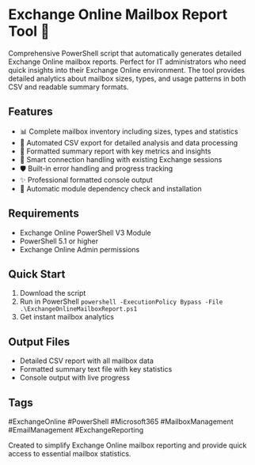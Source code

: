 # Exchange Online Mailbox Report Tool 📧

Comprehensive PowerShell script that automatically generates detailed Exchange Online mailbox reports. Perfect for IT administrators who need quick insights into their Exchange Online environment. The tool provides detailed analytics about mailbox sizes, types, and usage patterns in both CSV and readable summary formats.

## Features
- 📊 Complete mailbox inventory including sizes, types and statistics
- 💾 Automated CSV export for detailed analysis and data processing
- 📑 Formatted summary report with key metrics and insights
- 🔄 Smart connection handling with existing Exchange sessions
- 🛡️ Built-in error handling and progress tracking
- ✨ Professional formatted console output
- 🔧 Automatic module dependency check and installation

## Requirements
- Exchange Online PowerShell V3 Module
- PowerShell 5.1 or higher
- Exchange Online Admin permissions

## Quick Start
1. Download the script
2. Run in PowerShell
   `powershell -ExecutionPolicy Bypass -File .\ExchangeOnlineMailboxReport.ps1`
4. Get instant mailbox analytics

## Output Files
- Detailed CSV report with all mailbox data
- Formatted summary text file with key statistics
- Console output with live progress

## Tags
#ExchangeOnline #PowerShell #Microsoft365 #MailboxManagement #EmailManagement #ExchangeReporting

Created to simplify Exchange Online mailbox reporting and provide quick access to essential mailbox statistics.
